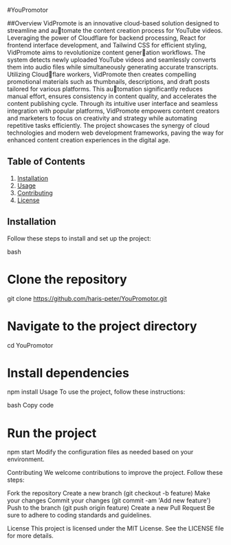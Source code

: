 #YouPromotor

##Overview
VidPromote is an innovative cloud-based solution designed to streamline and automate the content creation process for YouTube videos. Leveraging the power of
Cloudflare for backend processing, React for frontend interface development, and
Tailwind CSS for efficient styling, VidPromote aims to revolutionize content generation workflows.
The system detects newly uploaded YouTube videos and seamlessly converts them
into audio files while simultaneously generating accurate transcripts. Utilizing Cloudflare workers, VidPromote then creates compelling promotional materials such as
thumbnails, descriptions, and draft posts tailored for various platforms. This automation significantly reduces manual effort, ensures consistency in content quality,
and accelerates the content publishing cycle.
Through its intuitive user interface and seamless integration with popular platforms,
VidPromote empowers content creators and marketers to focus on creativity and
strategy while automating repetitive tasks efficiently. The project showcases the
synergy of cloud technologies and modern web development frameworks, paving
the way for enhanced content creation experiences in the digital age.

## Table of Contents
1. [Installation](#installation)
2. [Usage](#usage)
3. [Contributing](#contributing)
4. [License](#license)

## Installation
Follow these steps to install and set up the project:

bash
# Clone the repository
git clone https://github.com/haris-peter/YouPromotor.git

# Navigate to the project directory
cd YouPromotor

# Install dependencies
npm install
Usage
To use the project, follow these instructions:

bash
Copy code
# Run the project
npm start
Modify the configuration files as needed based on your environment.

Contributing
We welcome contributions to improve the project. Follow these steps:

Fork the repository
Create a new branch (git checkout -b feature)
Make your changes
Commit your changes (git commit -am 'Add new feature')
Push to the branch (git push origin feature)
Create a new Pull Request
Be sure to adhere to coding standards and guidelines.

License
This project is licensed under the MIT License. See the LICENSE file for more details.
